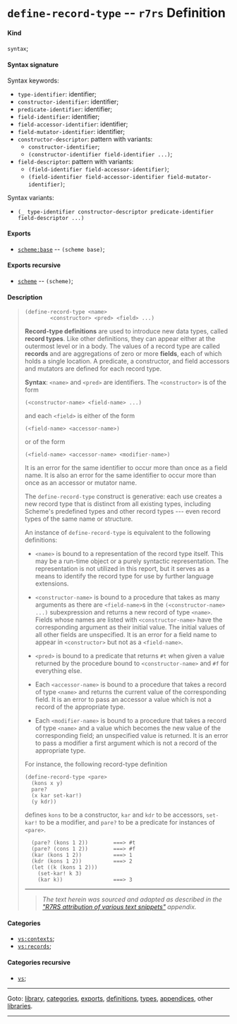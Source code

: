

<a id='definition__r7rs__define-record-type'></a>

# `define-record-type` -- `r7rs` Definition


<a id='definition__r7rs__define-record-type__kind'></a>

#### Kind

`syntax`;


<a id='definition__r7rs__define-record-type__syntax-signature'></a>

#### Syntax signature

Syntax keywords:
 * `type-identifier`: identifier;
 * `constructor-identifier`: identifier;
 * `predicate-identifier`: identifier;
 * `field-identifier`: identifier;
 * `field-accessor-identifier`: identifier;
 * `field-mutator-identifier`: identifier;
 * `constructor-descriptor`: pattern with variants:
   * `constructor-identifier`;
   * `(constructor-identifier field-identifier ...)`;
 * `field-descriptor`: pattern with variants:
   * `(field-identifier field-accessor-identifier)`;
   * `(field-identifier field-accessor-identifier field-mutator-identifier)`;

Syntax variants:
 * `(_ type-identifier constructor-descriptor predicate-identifier field-descriptor ...)`


<a id='definition__r7rs__define-record-type__exports'></a>

#### Exports

 * [`scheme:base`](../../r7rs/exports/scheme_3a_base.md#export__r7rs__scheme_3a_base) -- `(scheme base)`;


<a id='definition__r7rs__define-record-type__exports-recursive'></a>

#### Exports recursive

 * [`scheme`](../../r7rs/exports/scheme.md#export__r7rs__scheme) -- `(scheme)`;


<a id='definition__r7rs__define-record-type__description'></a>

#### Description

> ````
> (define-record-type <name>
>         <constructor> <pred> <field> ...)
> ````
> 
> 
> __Record-type definitions__ are used to introduce new data types, called
> __record types__.
> Like other definitions, they can appear either at the outermost level or in a body.
> The values of a record type are called __records__ and are
> aggregations of zero or more __fields__, each of which holds a single location.
> A predicate, a constructor, and field accessors and
> mutators are defined for each record type.
> 
> **Syntax**:
> `<name>` and `<pred>` are identifiers.
> The `<constructor>` is of the form
> ````
> (<constructor-name> <field-name> ...)
> ````
> and each `<field>` is either of the form
> ````
> (<field-name> <accessor-name>)
> ````
> or of the form
> ````
> (<field-name> <accessor-name> <modifier-name>)
> ````
> 
> It is an error for the same identifier to occur more than once as a
> field name.
> It is also an error for the same identifier to occur more than once
> as an accessor or mutator name.
> 
> The `define-record-type` construct is generative: each use creates a new record
> type that is distinct from all existing types, including Scheme's
> predefined types and other record types --- even record types of
> the same name or structure.
> 
> An instance of `define-record-type` is equivalent to the following
> definitions:
> 
>   * `<name>` is bound to a representation of the record type itself.
> This may be a run-time object or a purely syntactic representation.
> The representation is not utilized in this report, but it serves as a
> means to identify the record type for use by further language extensions.
> 
>   * `<constructor-name>` is bound to a procedure that takes as
>   many arguments as there are `<field-name>`s in the
>   `(<constructor-name> ...)` subexpression and returns a
>   new record of type `<name>`.  Fields whose names are listed with
>   `<constructor-name>` have the corresponding argument as their
>   initial value.  The initial values of all other fields are
>   unspecified.  It is an error for a field name to appear in
>   `<constructor>` but not as a `<field-name>`.
> 
>   * `<pred>` is bound to a predicate that returns `#t` when given a
>   value returned by the procedure bound to  `<constructor-name>` and `#f` for
>   everything else.
> 
>   * Each `<accessor-name>` is bound to a procedure that takes a record of
>   type `<name>` and returns the current value of the corresponding
>   field.  It is an error to pass an accessor a value which is not a
>   record of the appropriate type.
> 
>   * Each `<modifier-name>` is bound to a procedure that takes a record of
>   type `<name>` and a value which becomes the new value of the
>   corresponding field; an unspecified value is returned.  It is an
>   error to pass a modifier a first argument which is not a record of
>   the appropriate type.
> 
> For instance, the following record-type definition
> ````
> (define-record-type <pare>
>   (kons x y)
>   pare?
>   (x kar set-kar!)
>   (y kdr))
> ````
> defines `kons` to be a constructor, `kar` and `kdr`
> to be accessors, `set-kar!` to be a modifier, and `pare?`
> to be a predicate for instances of `<pare>`.
> 
> ````
>   (pare? (kons 1 2))        ===> #t
>   (pare? (cons 1 2))        ===> #f
>   (kar (kons 1 2))          ===> 1
>   (kdr (kons 1 2))          ===> 2
>   (let ((k (kons 1 2)))
>     (set-kar! k 3)
>     (kar k))                ===> 3
> ````
> 
> 
> ----
> > *The text herein was sourced and adapted as described in the ["R7RS attribution of various text snippets"](../../r7rs/appendices/attribution.md#appendix__r7rs__attribution) appendix.*


<a id='definition__r7rs__define-record-type__categories'></a>

#### Categories

 * [`vs:contexts`](../../vonuvoli/categories/vs_3a_contexts.md#category__vonuvoli__vs_3a_contexts);
 * [`vs:records`](../../vonuvoli/categories/vs_3a_records.md#category__vonuvoli__vs_3a_records);


<a id='definition__r7rs__define-record-type__categories-recursive'></a>

#### Categories recursive

 * [`vs`](../../vonuvoli/categories/vs.md#category__vonuvoli__vs);

----

Goto: [library](../../r7rs/_index.md#library__r7rs), [categories](../../r7rs/categories/_index.md#toc__r7rs__categories), [exports](../../r7rs/exports/_index.md#toc__r7rs__exports), [definitions](../../r7rs/definitions/_index.md#toc__r7rs__definitions), [types](../../r7rs/types/_index.md#toc__r7rs__types), [appendices](../../r7rs/appendices/_index.md#toc__r7rs__appendices), other [libraries](../../_libraries.md#toc__libraries).

----

